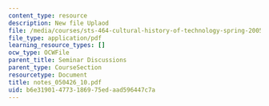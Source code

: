 ```yaml
---
content_type: resource
description: New file Uplaod
file: /media/courses/sts-464-cultural-history-of-technology-spring-2005/b6e319014773186975edaad596447c7a_notes_050426_10.pdf
file_type: application/pdf
learning_resource_types: []
ocw_type: OCWFile
parent_title: Seminar Discussions
parent_type: CourseSection
resourcetype: Document
title: notes_050426_10.pdf
uid: b6e31901-4773-1869-75ed-aad596447c7a
---
```

